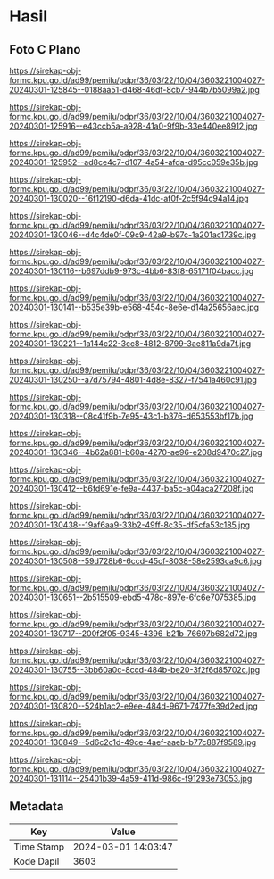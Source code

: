 # Hasil

## Foto C Plano

https://sirekap-obj-formc.kpu.go.id/ad99/pemilu/pdpr/36/03/22/10/04/3603221004027-20240301-125845--0188aa51-d468-46df-8cb7-944b7b5099a2.jpg

https://sirekap-obj-formc.kpu.go.id/ad99/pemilu/pdpr/36/03/22/10/04/3603221004027-20240301-125916--e43ccb5a-a928-41a0-9f9b-33e440ee8912.jpg

https://sirekap-obj-formc.kpu.go.id/ad99/pemilu/pdpr/36/03/22/10/04/3603221004027-20240301-125952--ad8ce4c7-d107-4a54-afda-d95cc059e35b.jpg

https://sirekap-obj-formc.kpu.go.id/ad99/pemilu/pdpr/36/03/22/10/04/3603221004027-20240301-130020--16f12190-d6da-41dc-af0f-2c5f94c94a14.jpg

https://sirekap-obj-formc.kpu.go.id/ad99/pemilu/pdpr/36/03/22/10/04/3603221004027-20240301-130046--d4c4de0f-09c9-42a9-b97c-1a201ac1739c.jpg

https://sirekap-obj-formc.kpu.go.id/ad99/pemilu/pdpr/36/03/22/10/04/3603221004027-20240301-130116--b697ddb9-973c-4bb6-83f8-65171f04bacc.jpg

https://sirekap-obj-formc.kpu.go.id/ad99/pemilu/pdpr/36/03/22/10/04/3603221004027-20240301-130141--b535e39b-e568-454c-8e6e-d14a25656aec.jpg

https://sirekap-obj-formc.kpu.go.id/ad99/pemilu/pdpr/36/03/22/10/04/3603221004027-20240301-130221--1a144c22-3cc8-4812-8799-3ae811a9da7f.jpg

https://sirekap-obj-formc.kpu.go.id/ad99/pemilu/pdpr/36/03/22/10/04/3603221004027-20240301-130250--a7d75794-4801-4d8e-8327-f7541a460c91.jpg

https://sirekap-obj-formc.kpu.go.id/ad99/pemilu/pdpr/36/03/22/10/04/3603221004027-20240301-130318--08c41f9b-7e95-43c1-b376-d653553bf17b.jpg

https://sirekap-obj-formc.kpu.go.id/ad99/pemilu/pdpr/36/03/22/10/04/3603221004027-20240301-130346--4b62a881-b60a-4270-ae96-e208d9470c27.jpg

https://sirekap-obj-formc.kpu.go.id/ad99/pemilu/pdpr/36/03/22/10/04/3603221004027-20240301-130412--b6fd691e-fe9a-4437-ba5c-a04aca27208f.jpg

https://sirekap-obj-formc.kpu.go.id/ad99/pemilu/pdpr/36/03/22/10/04/3603221004027-20240301-130438--19af6aa9-33b2-49ff-8c35-df5cfa53c185.jpg

https://sirekap-obj-formc.kpu.go.id/ad99/pemilu/pdpr/36/03/22/10/04/3603221004027-20240301-130508--59d728b6-6ccd-45cf-8038-58e2593ca9c6.jpg

https://sirekap-obj-formc.kpu.go.id/ad99/pemilu/pdpr/36/03/22/10/04/3603221004027-20240301-130651--2b515509-ebd5-478c-897e-6fc6e7075385.jpg

https://sirekap-obj-formc.kpu.go.id/ad99/pemilu/pdpr/36/03/22/10/04/3603221004027-20240301-130717--200f2f05-9345-4396-b21b-76697b682d72.jpg

https://sirekap-obj-formc.kpu.go.id/ad99/pemilu/pdpr/36/03/22/10/04/3603221004027-20240301-130755--3bb60a0c-8ccd-484b-be20-3f2f6d85702c.jpg

https://sirekap-obj-formc.kpu.go.id/ad99/pemilu/pdpr/36/03/22/10/04/3603221004027-20240301-130820--524b1ac2-e9ee-484d-9671-7477fe39d2ed.jpg

https://sirekap-obj-formc.kpu.go.id/ad99/pemilu/pdpr/36/03/22/10/04/3603221004027-20240301-130849--5d6c2c1d-49ce-4aef-aaeb-b77c887f9589.jpg

https://sirekap-obj-formc.kpu.go.id/ad99/pemilu/pdpr/36/03/22/10/04/3603221004027-20240301-131114--25401b39-4a59-411d-986c-f91293e73053.jpg


## Metadata

| Key        | Value               |
| ---------- | ------------------- |
| Time Stamp | 2024-03-01 14:03:47 |
| Kode Dapil | 3603                |



